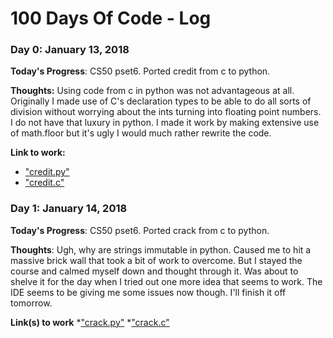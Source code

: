 # 100 Days Of Code - Log

### Day 0: January 13, 2018

**Today's Progress**: CS50 pset6. Ported credit from c to python. 

**Thoughts:** Using code from c in python was not advantageous at all. Originally I made use of C's declaration types to be able to do all sorts of division without worrying about the ints turning into floating point numbers. I do not have that luxury in python. I made it work by making extensive use of math.floor but it's ugly I would much rather rewrite the code. 

**Link to work:** 
* ["credit.py"](r1d0/credit.py) 
* ["credit.c"](r1d0/credit.c)

### Day 1: January 14, 2018 


**Today's Progress**: CS50 pset6. Ported crack from c to python.

**Thoughts**: Ugh, why are strings immutable in python. Caused me to hit a massive brick wall that took a bit of work to overcome. But I stayed the course and calmed myself down and thought through it. Was about to shelve it for the day when I tried out one more idea that seems to work. The IDE seems to be giving me some issues now though. I'll finish it off tomorrow.

**Link(s) to work** 
*["crack.py"](r1d1/crack.py)
*["crack.c"](r1d1/crack.c)




